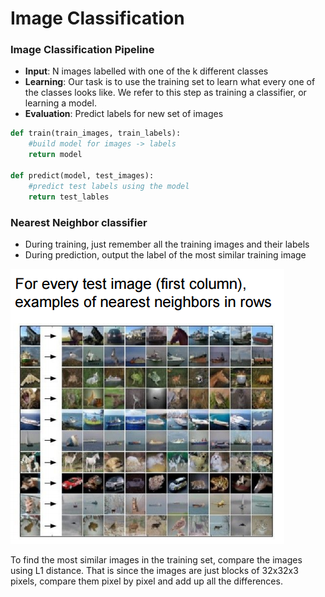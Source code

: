# Image Classification

### Image Classification Pipeline
* **Input**: N images labelled with one of the k different classes
* **Learning**: Our task is to use the training set to learn what every one of the classes looks like. We refer to this step as training a classifier, or learning a model.
* **Evaluation**: Predict labels for new set of images

```python
def train(train_images, train_labels):
    #build model for images -> labels
    return model

def predict(model, test_images):
    #predict test labels using the model
    return test_lables
```

### Nearest Neighbor classifier
* During training, just remember all the training images and their labels
* During prediction, output the label of the most similar training image

![Nearest Neighbor](images/NN.png)

To find the most similar images in the training set, compare the images using L1 distance. That is since the images are just blocks of 32x32x3 pixels, compare them pixel by pixel and add up all the differences.

